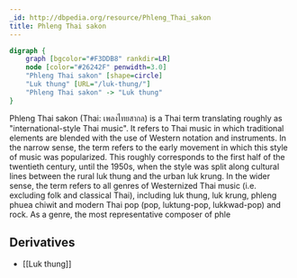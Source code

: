 ```yaml
---
_id: http://dbpedia.org/resource/Phleng_Thai_sakon
title: Phleng Thai sakon
---
```


```dot
digraph {
	graph [bgcolor="#F3DDB8" rankdir=LR]
	node [color="#26242F" penwidth=3.0]
	"Phleng Thai sakon" [shape=circle]
	"Luk thung" [URL="/luk-thung/"]
	"Phleng Thai sakon" -> "Luk thung"
}
```

Phleng Thai sakon (Thai: เพลงไทยสากล) is a Thai term translating roughly as "international-style Thai music". It refers to Thai music in which traditional elements are blended with the use of Western notation and instruments. In the narrow sense, the term refers to the early movement in which this style of music was popularized. This roughly corresponds to the first half of the twentieth century, until the 1950s, when the style was split along cultural lines between the rural luk thung and the urban luk krung. In the wider sense, the term refers to all genres of Westernized Thai music (i.e. excluding folk and classical Thai), including luk thung, luk krung, phleng phuea chiwit and modern Thai pop (pop, luktung-pop, lukkwad-pop) and rock. As a genre, the most representative composer of phle

## Derivatives
- [[Luk thung]]
